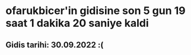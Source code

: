 # ofarukbicer'in gidisine son 5 gun 19 saat 1 dakika 20 saniye kaldi

## Gidis tarihi: 30.09.2022 :(